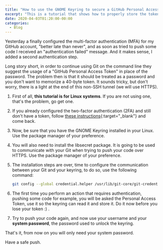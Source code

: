 ```yaml
---
title: "How to use the GNOME Keyring to secure a GitHub Personal Access Token?"
excerpt: "This is a tutorial that shows how to properly store the token after configuring the two-factor authentication."
date: 2020-04-03T01:20:00-00:00
categories:
  - Blog
---
```


Yesterday a finally configured the multi-factor authentication (MFA) for my GitHub account, "better late than never", and as soon as tried to push some code I received an "authentication failed" message. And it makes sense, I added a second authentication step.

Long story short, in order to continue using Git on the command line they suggest the usage of a "GitHub Personal Access Token" in place of the password. The problem then is that it should be treated as a password and you don't want to memorize a 40-byte token. It sounds tricky, but don't worry, there is a light at the end of this non-SSH tunnel (we will use HTTPS).

1. First of all, **this tutorial is for Linux systems**. If you are not using one, that's the problem, go get one.

2. If you already configured the two-factor authentication (2FA) and still don't have a token, follow [these instructions](https://help.github.com/en/github/authenticating-to-github/creating-a-personal-access-token-for-the-command-line){:target="\_blank"} and come back.

3. Now, be sure that you have the GNOME Keyring installed in your Linux. Use the package manager of your preference.

4. You will also need to install the libsecret package. It is going to be used to communicate with your Git when trying to push your code over HTTPS. Use the package manager of your preference.

5. The installation steps are over, time to configure the communication between your Git and your keyring, to do so, use the following command:

    ```sh
    git config --global credential.helper /usr/lib/git-core/git-credential-libsecret
    ```

6. The first time you perform an action that requires authentication, pushing some code for example, you will be asked the Personal Access Token, use it so the keyring can read it and store it. Do it now before you lose your token :) .

7. Try to push your code again, and now use your username and your **system password**, the password used to unlock the keyring.

That's it, from now on you will only need your system password.

Have a safe push.
